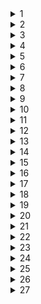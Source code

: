 <details><summary>1</summary>
Путь
   
20

</details>

<details><summary>2</summary>
Логика
   
```python
print('x y z w')
for x in range(2):
   for y in range(2):
      for z in range(2):
         for w in range(2):
            if (not(y<=(x==w) and (z<=x)):
               print(x, y, z, w)
```    

Обозначения знаков 
$$E=mc^2$$

</details>
<details><summary>3</summary>

БД Excel
   
966
   
</details>
<details><summary>4</summary>

Бинарные деревья
   
100

</details>
<details><summary>5</summary>

N -> R > 77
четное количество 1 - без остатка
```python
bin(78)
int('10011',2)
```
```python
for i  in range(1,100):
   n=str(bin(i))[2:]
   if n.count('1')%2==0:
      n+='0'
   else:
      n+='1'
   if n.count('1')%2==0:
      n+='0'
   else:
      n+='1'
   if int(n,2)>77:
      print(i, n)
      break
```

</details>
<details><summary>6</summary>

   6. 

</details>
<details><summary>7</summary>

   7. 

</details>
<details><summary>8</summary>

   8. 

</details>
<details><summary>9</summary>

   9. 

</details>
<details><summary>10</summary>

   10. 

</details>
<details><summary>11</summary>

   11. 

</details>
<details><summary>12</summary>

   12. 

</details>
<details><summary>13</summary>

   13. 

</details>
<details><summary>14</summary>

   14. 

</details>
<details><summary>15</summary>

   15. 

</details>
<details><summary>16</summary>

   16. 

</details>
<details><summary>17</summary>

   17. 

</details>
<details><summary>18</summary>

   18. 

</details>
<details><summary>19</summary>

   19. 

</details>
<details><summary>20</summary>

   20. 

</details>
<details><summary>21</summary>

   21. 

</details>
<details><summary>22</summary>

   22. 

</details>
<details><summary>23</summary>

   23. 

</details>
<details><summary>24</summary>

   24. 

</details>
<details><summary>25</summary>

   25. 

</details>
<details><summary>26</summary>

   26. 

</details>
<details><summary>27</summary>

   27. 

</details>
